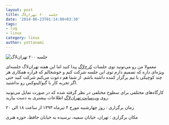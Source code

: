 ```yaml
---
layout: post
title: جلسه ۲۰۰ تهران‌لاگ
date: '2014-06-23T01:14:00+03:30'
tags:
- lug
- linux
category: linux
author: yottanami
---
```


![جلسه ۲۰۰ تهران‌لاگ](http://tehlug.org/images/tehlug-200-poster-thumb.jpg)

معمولا من رو می‌تونید توی جلسات [کرج‌لاگ][2] پیدا کنید اما این هفته تهران‌لاگ جلسه‌ای ویژه‌ای داره که تصمیم دارم توی این جلسه شرکت کنم و خوشحالم که قراره همکاری هر چند کوچیکی با تیم برگزار کننده داشته باشم. از شما هم دعوت می‌کنم شرکت کنید حتی اگر تجربه کار با گنو/لینوکس رو نداشتید. 

کارگاه‌های مختلفی برای سطوح مختلفی در نظر گرفته شده که در صورت تمایل می‌تونید روی [وب‌سایت تهران‌لاگ][1] اطلاعات بیشتری به دست بیارید.



زمان برگزاری : روز چهارشنبه مورخ ۴ تیرماه ۱۳۹۳ از ساعت ۱۸ الی ۲۰ 

مکان برگزاری :  تهران، خیابان سمیه، نرسیده به خیابان حافظ، حوزه هنری

[1]: http://www.tehranlug.org
[2]: http://www.karajlug.org